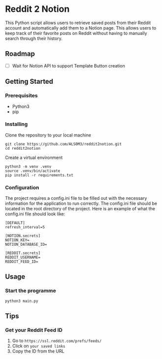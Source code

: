 # Reddit 2 Notion
This Python script allows users to retrieve saved posts from their Reddit account and automatically add them to a Notion page. This allows users to keep track of their favorite posts on Reddit without having to manually search through their history.

## Roadmap
- [ ] Wait for Notion API to support Template Button creation

## Getting Started

### Prerequisites

- Python3
- pip


### Installing
Clone the repository to your local machine

```
git clone https://github.com/ALS0M3/reddit2notion.git
cd reddit2notion
```

Create a virtual environment

```
python3 -m venv .venv
source .venv/bin/activate
pip install -r requirements.txt
```

### Configuration
The project requires a config.ini file to be filled out with the necessary information for the application to run correctly. The config.ini file should be located in the root directory of the project. Here is an example of what the config.ini file should look like:

```
[DEFAULT]
refresh_interval=5

[NOTION.secrets]
NOTION_KEY=
NOTION_DATABASE_ID=

[REDDIT.secrets]
REDDIT_USERNAME=
REDDIT_FEED_ID=
```

## Usage

### Start the programme

```
python3 main.py
```


## Tips

### Get your Reddit Feed ID

1. Go to `https://ssl.reddit.com/prefs/feeds/`
2. Click on `your saved links`
3. Copy the ID from the URL

